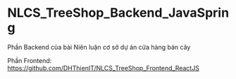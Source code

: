 # NLCS_TreeShop_Backend_JavaSpring
Phần Backend của bài Niên luận cơ sở dự án cửa hàng bán cây

Phần Frontend: https://github.com/DHThienIT/NLCS_TreeShop_Frontend_ReactJS
